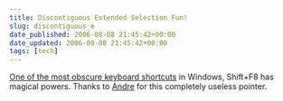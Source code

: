 ```yaml
---
title: Discontiguous Extended Selection Fun!
slug: discontiguous_e
date_published: 2006-08-08 21:45:42+00:00
date_updated: 2006-08-08 21:45:42+00:00
tags: [tech]
---
```

[One of the most obscure keyboard shortcuts](http://blogs.msdn.com/oldnewthing/archive/2006/08/08/692129.aspx) in Windows, Shift+F8 has magical powers. Thanks to [Andre](http://notes.torrez.org) for this completely useless pointer.
